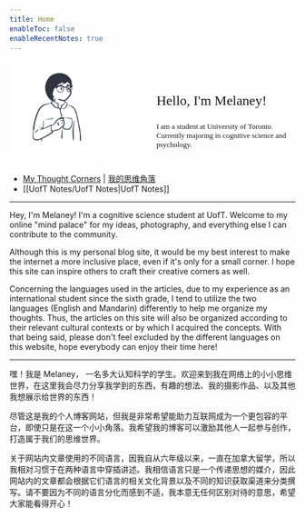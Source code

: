 ```yaml
---
title: Home
enableToc: false
enableRecentNotes: true
---
```


<div style="-webkit-column-count: 2; -moz-column-count: 2; column-count: 2; -webkit-column-rule: 0px dotted #e0e0e0; -moz-column-rule: 0px dotted #e0e0e0; column-rule: 0px dotted #e0e0e0; column-width: 100px">
<img src="https://raw.githubusercontent.com/mel10c/image/main/obsidian/peep.png"/ style="width: calc(100%/1.5)">
 <br>  <br>  <br>  <br>
 <p style="font-size: x-large; color:var(--secondary); font-family:'fira code'">Hello, I'm Melaney!</p> <p style="font-size: small; color:var(--primary); font-family:'fira code'"> I am a student at University of Toronto. Currently majoring in cognitive science and psychology.</p>
</div>

- [My Thought Corners](../tags/english) | [我的思维角落](../tags/中文)
- [[UofT Notes/UofT Notes|UofT Notes]]

<!-- <div style="float: left; width: 30%; min-width: 50px"> -->
<!-- <img src="https://raw.githubusercontent.com/mel10c/image/main/obsidian/peep.png"/> -->
<!-- </div> -->
<!-- <div style="float: right; width: 70%; "> -->
<!-- <p style="font-size: xx-large; color:var(--secondary); font-family:'fira code'">Hello, I'm Melaney!</p> <p style="font-size: medium; color:var(--primary); font-family:'fira code'"> I am a student at University of Toronto. Currently studying cognitive science, psychology, and computer science.</p> -->
<!-- <a href="/tags/English">My Thought Corners</a> <a> | </a> -->
<!-- <a href="/tags/中文">我的思维角落</a> -->
<!-- </div> -->
<!---->

---

Hey, I'm Melaney! I'm a cognitive science student at UofT. Welcome to my online "mind palace" for my ideas, photography, and everything else I can contribute to the community.

Although this is my personal blog site, it would be my best interest to make the internet a more inclusive place, even if it's only for a small corner. I hope this site can inspire others to craft their creative corners as well.

Concerning the languages used in the articles, due to my experience as an international student since the sixth grade, I tend to utilize the two languages (English and Mandarin) differently to help me organize my thoughts. Thus, the articles on this site will also be organized according to their relevant cultural contexts or by which I acquired the concepts. With that being said, please don't feel excluded by the different languages on this website, hope everybody can enjoy their time here!

---

嘿！我是 Melaney， 一名多大认知科学的学生。欢迎来到我在网络上的小小思维世界，在这里我会尽力分享我学到的东西，有趣的想法、我的摄影作品、以及其他我想展示给世界的东西！

尽管这是我的个人博客网站，但我是非常希望能助力互联网成为一个更包容的平台，即使只是在这一个小小角落。我希望我的博客可以激励其他人一起参与创作，打造属于我们的思维世界。

关于网站内文章使用的不同语言，因我自从六年级以来，一直在加拿大留学，所以我相对习惯于在两种语言中穿插讲述。我相信语言只是一个传递思想的媒介，因此网站内的文章都会根据它们语言的相关文化背景以及不同的知识获取渠道来分类撰写。请不要因为不同的语言分化而感到不适，我本意无任何区别对待的意思，希望大家能看得开心！


